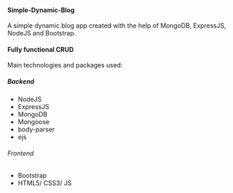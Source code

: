 #### Simple-Dynamic-Blog
A simple dynamic blog app created with the help of MongoDB, ExpressJS, NodeJS and Bootstrap. 

#### Fully functional CRUD 

Main technologies and packages used: 
##### Backend

* NodeJS
* ExpressJS
* MongoDB
* Mongoose
* body-parser
* ejs

###### Frontend

* Bootstrap
* HTML5/ CSS3/ JS


